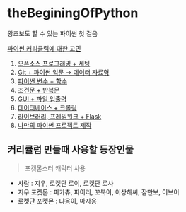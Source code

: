 # theBeginingOfPython
왕초보도 할 수 있는 파이썬 첫 걸음

[파이썬 커리큘럼에 대한 고민](curriculum.md)

1. [오픈소스 프로그래밍 + 세팅](documents/1.opensource+setting.md)
2. [Git + 파이썬 입문 → 데이터 자료형](documents/2.git+datatypes.md)
3. [파이썬 변수 + 함수](documents/3.string+function+library+crawling.md)
4. [조건문 + 반복문](documents/4.condition+repetition.md)
5. [GUI + 파일 입출력](documents/5.gui,cli+fileinput)
6. [데이터베이스 + 크롤링](documents/6.db+crawling.md)
7. [라이브러리, 프레임워크 + Flask](documents/7.library,framework+flask.md)
8. [나만의 파이썬 프로젝트 제작](documents/8.pythonProjects.md)

## 커리큘럼 만들때 사용할 등장인물
> 포켓몬스터 캐릭터 사용
* 사람 : 지우, 로켓단 로이, 로켓단 로사
* 지우 포켓몬 : 피카츄, 파이리, 꼬북이, 이상해씨, 잠만보, 이브이
* 로켓단 포켓몬 : 냐옹이, 마자용